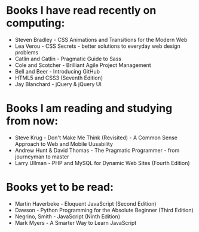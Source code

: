 # Books I have read recently on computing:

- Steven Bradley - CSS Animations and Transitions for the Modern Web
- Lea Verou - CSS Secrets - better solutions to everyday web design problems
- Catlin and Catlin - Pragmatic Guide to Sass
- Cole and Scotcher - Brilliant Agile Project Management
- Bell and Beer - Introducing GitHub
- HTML5 and CSS3 (Seventh Edition)
- Jay Blanchard - jQuery & jQuery UI

# Books I am reading and studying from now:

- Steve Krug - Don't Make Me Think (Revisited) - A Common Sense Approach to Web and Mobile Uusability
- Andrew Hunt & David Thomas - The Pragmatic Programmer - from journeyman to master
- Larry Ullman - PHP and MySQL for Dynamic Web Sites (Fourth Edition)

# Books yet to be read:

- Martin Haverbeke - Eloquent JavaScript (Second Edition)
- Dawson - Python Programming for the Absolute Beginner (Third Edition)
- Negrino, Smith - JavaScript (Ninth Edition)
- Mark Myers - A Smarter Way to Learn JavaScript
